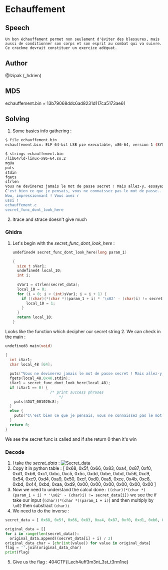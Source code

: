 # Echauffement

## Speech
```
Un bon échauffement permet non seulement d'éviter des blessures, mais aussi de conditionner son corps et son esprit au combat qui va suivre. Ce crackme devrait constituer un exercice adéquat.
```
## Author
@Izipak (_hdrien)

## MD5
echauffement.bin = 13b79068ddc6ad8231d117ca5173ae61

## Solving

1. Some basics info gathering :
```bash
$ file echauffement.bin 
echauffement.bin: ELF 64-bit LSB pie executable, x86-64, version 1 (SYSV), dynamically linked, interpreter /lib64/ld-linux-x86-64.so.2, BuildID[sha1]=25249d3fcc57131140beb28b3c211d770f805818, for GNU/Linux 3.2.0, not stripped

$ strings echauffement.bin
/lib64/ld-linux-x86-64.so.2
mgUa
puts
stdin
fgets
strlen
Vous ne devinerez jamais le mot de passe secret ! Mais allez-y, essayez..
C'est bien ce que je pensais, vous ne connaissez pas le mot de passe..
Wow, impressionnant ! Vous avez r
ussi !
echauffement.c
secret_func_dont_look_here
```
2. ltrace and strace doesn't give much

### Ghidra
1. Let's begin with the *secret_func_dont_look_here* :
    ```C
    undefined4 secret_func_dont_look_here(long param_1)

    {
      size_t sVar1;
      undefined4 local_10;
      int i;
      
      sVar1 = strlen(secret_data);
      local_10 = 0;
      for (i = 0; i < (int)sVar1; i = i + 1) {
        if ((char)(*(char *)(param_1 + i) * '\x02' - (char)i) != secret_data[i]) {
          local_10 = 1;
        }
      }
      return local_10;
    }

    ```
Looks like the function which decipher our secret string
2. We can check in the main :
```C
undefined8 main(void)

{
  int iVar1;
  char local_48 [64];
  
  puts("Vous ne devinerez jamais le mot de passe secret ! Mais allez-y, essayez..");
  fgets(local_48,0x40,stdin);
  iVar1 = secret_func_dont_look_here(local_48);
  if (iVar1 == 0) {
                    /* print success phrases
                        */
    puts(&DAT_001020c8);
  }
  else {
    puts("C\'est bien ce que je pensais, vous ne connaissez pas le mot de passe..");
  }
  return 0;
}
```
We see the secret func is called and if she return 0 then it's win

### Decode
1. I take the *secret_data* :
![Secret_data](./img/01_secret_data.png)
2. Copy it in python table : [ 0x68, 0x5f, 0x66, 0x83, 0xa4, 0x87, 0xf0, 0xd1, 0xb6, 0xc1, 0xbc, 0xc5, 0x5c, 0xdd, 0xbe, 0xbd, 0x56, 0xc9, 0x54, 0xc9, 0xd4, 0xa9, 0x50, 0xcf, 0xd0, 0xa5, 0xce, 0x4b, 0xc8, 0xbd, 0x44, 0xbd, 0xaa, 0xd9, 0x00, 0x00, 0x00, 0x00, 0x00, 0x00 ]
3. Now we need to understand the calcul done : `((char)(*(char *)(param_1 + i) * '\x02' - (char)i) != secret_data[i])` we see the if take our input (`(char)(*(char *)(param_1 + i)`) and then multiply by `\x02` then substract `(char)i`
4. We need to do the inverse :
```Python
secret_data = [ 0x68, 0x5f, 0x66, 0x83, 0xa4, 0x87, 0xf0, 0xd1, 0xb6, 0xc1, 0xbc, 0xc5, 0x5c, 0xdd, 0xbe, 0xbd, 0x56, 0xc9, 0x54, 0xc9, 0xd4, 0xa9, 0x50, 0xcf, 0xd0, 0xa5, 0xce, 0x4b, 0xc8, 0xbd, 0x44, 0xbd, 0xaa, 0xd9, 0x00, 0x00, 0x00, 0x00, 0x00, 0x00 ]

original_data = []
for i in range(len(secret_data)):
  original_data.append((secret_data[i] + i) / 2)
original_data_char = [chr(int(value)) for value in original_data]
flag = ''.join(original_data_char)
print(flag)
```
5. Give us the flag : 404CTF{l_ech4uff3m3nt_3st_t3rm1ne}